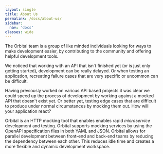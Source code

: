 ```yaml
---
layout: single
title: About Us
permalink: /docs/about-us/
sidebar:
  nav: 'docs'
classes: wide
---
```


The Orbital team is a group of like minded individuals looking for ways to make development easier, by contributing to the
community and offering helpful development tools.

We noticed that working with an API that isn't finished yet (or is just only getting started), development can be really delayed. Or
when testing an application, recreating failure cases that are very specific or uncommon can be difficult.

Having previously worked on various API based projects it was clear we could speed up the process of development by working
against a mocked API that doesn't exist yet. Or better yet, testing edge cases that are difficult to produce under normal circumstances
by mocking them out. How will your application react?

Orbital is an HTTP mocking tool that enables enables rapid _microservice_ development and testing. Orbital supports mocking
services by using the OpenAPI specification files in both YAML and JSON.
Orbital allows for parallel development between front-end and back-end teams by reducing the dependency between each other. This reduces
idle time and creates a more flexible and dynamic development workspace.
